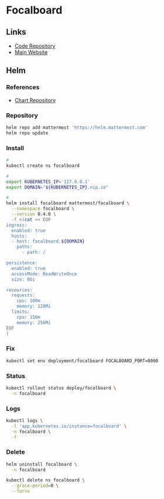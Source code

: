 # Focalboard

## Links

- [Code Repository](https://github.com/mattermost/focalboard)
- [Main Website](https://focalboard.com)

## Helm

### References

- [Chart Repository](https://github.com/mattermost/mattermost-helm/tree/master/charts/focalboard)

### Repository

```sh
helm repo add mattermost 'https://helm.mattermost.com'
helm repo update
```

### Install

```sh
#
kubectl create ns focalboard

#
export KUBERNETES_IP='127.0.0.1'
export DOMAIN="${KUBERNETES_IP}.nip.io"

#
helm install focalboard mattermost/focalboard \
  --namespace focalboard \
  --version 0.4.0 \
  -f <(cat << EOF
ingress:
  enabled: true
  hosts:
  - host: focalboard.${DOMAIN}
    paths:
      - path: /

persistence:
  enabled: true
  accessMode: ReadWriteOnce
  size: 8Gi

resources:
  requests:
    cpu: 100m
    memory: 128Mi
  limits:
    cpu: 150m
    memory: 256Mi
EOF
)
```

### Fix

```sh
kubectl set env deployment/focalboard FOCALBOARD_PORT=8000
```

### Status

```sh
kubectl rollout status deploy/focalboard \
  -n focalboard
```

### Logs

```sh
kubectl logs \
  -l 'app.kubernetes.io/instance=focalboard' \
  -n focalboard \
  -f
```

### Delete

```sh
helm uninstall focalboard \
  -n focalboard

kubectl delete ns focalboard \
  --grace-period=0 \
  --force
```

